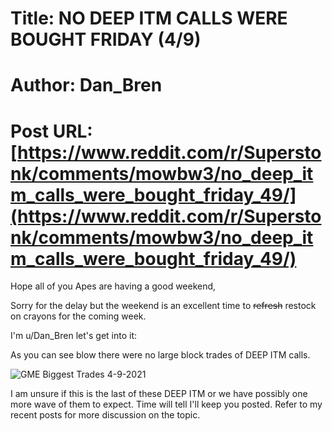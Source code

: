 # Title: NO DEEP ITM CALLS WERE BOUGHT FRIDAY (4/9)
# Author: Dan_Bren
# Post URL: [https://www.reddit.com/r/Superstonk/comments/mowbw3/no_deep_itm_calls_were_bought_friday_49/](https://www.reddit.com/r/Superstonk/comments/mowbw3/no_deep_itm_calls_were_bought_friday_49/)


Hope all of you Apes are having a good weekend,

Sorry for the delay but the weekend is an excellent time to ~~refresh~~ restock on crayons for the coming week.

I'm u/Dan_Bren let's get into it:

As you can see blow there were no large block trades of DEEP ITM calls.

![GME Biggest Trades 4-9-2021](https://preview.redd.it/tp9su9gn5ls61.jpg?width=1219&format=pjpg&auto=webp&s=a5bc654e8ad77a3cd711215cbac416768624b1ef)

I am unsure if this is the last of these DEEP ITM or we have possibly one more wave of them to expect.  Time will tell I'll keep you posted. Refer to my recent posts for more discussion on the topic.